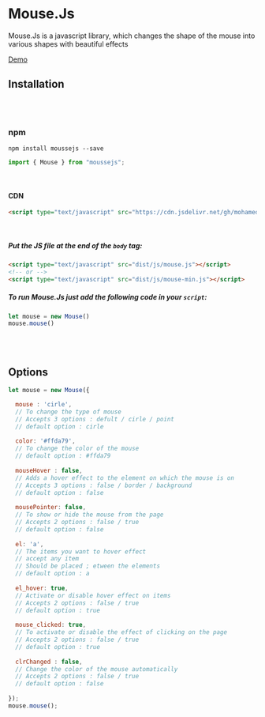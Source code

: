 # Mouse.Js
Mouse.Js is a javascript library, which changes the shape of the mouse into various shapes with beautiful effects

<a href="https://mohamedfrindi.github.io/Mouse.js/">Demo</a>

## Installation

<br>
<br>


### npm
````
npm install moussejs --save
````
````javascript
import { Mouse } from "moussejs";
````

<br>

#### CDN
````html
<script type="text/javascript" src="https://cdn.jsdelivr.net/gh/mohamedfrindi/Mouse.js/dist/mouse-min.js"></script>
````

<br>

##### Put the JS file at the end of the <code>body</code> tag:
````html
<script type="text/javascript" src="dist/js/mouse.js"></script>
<!-- or -->
<script type="text/javascript" src="dist/js/mouse-min.js"></script>
````



##### To run Mouse.Js just add the following code in your <code>script</code>:
````javascript
let mouse = new Mouse()
mouse.mouse()
````

<br>
<br>

## Options
````javascript
let mouse = new Mouse({

  mouse : 'cirle',
  // To change the type of mouse
  // Accepts 3 options : defult / cirle / point
  // default option : cirle
  
  color: '#ffda79',
  // To change the color of the mouse
  // default option : #ffda79
  
  mouseHover : false,
  // Adds a hover effect to the element on which the mouse is on
  // Accepts 3 options : false / border / background
  // default option : false
  
  mousePointer: false,
  // To show or hide the mouse from the page
  // Accepts 2 options : false / true
  // default option : false
  
  el: 'a',
  // The items you want to hover effect
  // accept any item
  // Should be placed ; etween the elements
  // default option : a
  
  el_hover: true,
  // Activate or disable hover effect on items
  // Accepts 2 options : false / true
  // default option : true
  
  mouse_clicked: true,
  // To activate or disable the effect of clicking on the page
  // Accepts 2 options : false / true
  // default option : true
  
  clrChanged : false,
  // Change the color of the mouse automatically
  // Accepts 2 options : false / true
  // default option : false
  
});
mouse.mouse();
````
